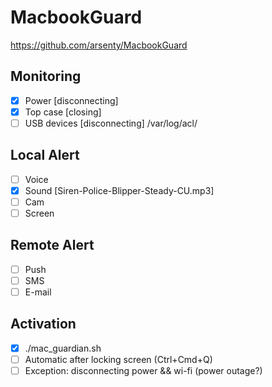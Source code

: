 # MacbookGuard
https://github.com/arsenty/MacbookGuard

## Monitoring
- [X] Power [disconnecting]
- [X] Top case [closing]
- [ ] USB devices [disconnecting] /var/log/acl/

## Local Alert
- [ ] Voice
- [X] Sound [Siren-Police-Blipper-Steady-CU.mp3]
- [ ] Cam
- [ ] Screen

## Remote Alert
- [ ] Push
- [ ] SMS
- [ ] E-mail

## Activation
- [X] ./mac_guardian.sh
- [ ] Automatic after locking screen (Ctrl+Cmd+Q)
- [ ] Exception: disconnecting power && wi-fi (power outage?)
